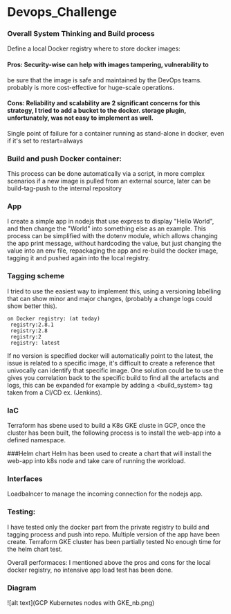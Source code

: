 # Devops_Challenge

### Overall System Thinking and Build process

Define a local Docker registry where  to store docker images:

#### Pros: Security-wise can help with images tampering, vulnerability to       				  
be sure that the image is safe and maintained by the DevOps teams. probably is more cost-effective for huge-scale operations.

#### Cons: Reliability and scalability are 2 significant concerns for this strategy, I tried to add a bucket to the docker. storage plugin, unfortunately, was not easy to implement as well.
Single point of failure for a container running as stand-alone in docker, even if it's set to restart=always

### Build and push Docker container:
This process can be done automatically via a script, in more complex scenarios if a new image is pulled from an external source, later can be build-tag-push to the internal repository

### App
I create a simple app in nodejs that use express to display "Hello World", and then change the "World" into something else as an example.
This process can be simplified with the dotenv module, which allows changing the app print message, without hardcoding the value, but just changing the value into an env file, repackaging the app and re-build the docker image, tagging it and pushed again into the local registry.

### Tagging scheme
I tried to use the easiest way to implement this, using a versioning labelling that can show minor and major changes, (probably a change logs could show better this).
```
on Docker registry: (at today)
 registry:2.8.1
 registry:2.8
 registry:2
 registry: latest
```

If no version is specified docker will automatically point to the latest, the issue is related to a specific image, it's difficult to create a reference that univocally can identify that specific image. One solution could be to use the <build-id> gives you correlation back to the specific build to find all the artefacts and logs, this can be expanded for example by adding a <build_system> tag taken from a CI/CD ex. (Jenkins).

### IaC 
Terraform has sbene used to build a K8s GKE cluste in GCP, once the cluster has been built, the following process is to install the web-app into a defined namespace.

###Helm chart
Helm has been used to create a chart that will install the web-app into k8s node and take care of running the workload.



### Interfaces
 
Loadbalncer to manage the incoming connection for the nodejs app.

### Testing:
I have tested only the docker part from the private registry to build and tagging process and push into repo.
Multiple version of the app have been create.
Terraform GKE cluster has been partially tested
No enough time for the helm chart test.


Overall performaces:
I mentioned above the pros and cons for the local docker registry, no intensive app load test has been done.

### Diagram

![alt text](GCP Kubernetes nodes with GKE_nb.png)
